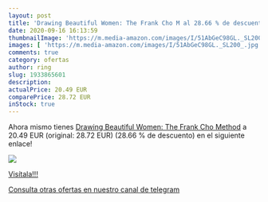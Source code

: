 ```yaml
---
layout: post
title: 'Drawing Beautiful Women: The Frank Cho M al 28.66 % de descuento'
date: 2020-09-16 16:13:59
thumbnailImage: 'https://m.media-amazon.com/images/I/51AbGeC98GL._SL200_.jpg'
images: [ 'https://m.media-amazon.com/images/I/51AbGeC98GL._SL200_.jpg' ]
comments: true
category: ofertas
author: ring
slug: 1933865601
description:
actualPrice: 20.49 EUR
comparePrice: 28.72 EUR
inStock: true
---
```


Ahora mismo tienes [Drawing Beautiful Women: The Frank Cho Method](https://www.amazon.com/dp/1933865601/?tag=redken08-20) a 20.49 EUR (original: 28.72 EUR) (28.66 %  de descuento) en el siguiente enlace!

[![](https://m.media-amazon.com/images/I/51AbGeC98GL._SL200_.jpg)](https://www.amazon.com/dp/1933865601/?tag=redken08-20)

[Visítala!!!](https://www.amazon.com/dp/1933865601/?tag=redken08-20)

[Consulta otras ofertas en nuestro canal de telegram](https://t.me/s/ofertas25)
